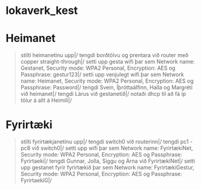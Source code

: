 # lokaverk_kest

# Heimanet
> stilti heimanetinu upp|/
> tengdi borðtölvu og prentara við router með copper straight-through|/
> setti upp gesta wifi þar sem Network name: Gestanet, Security mode: WPA2 Personal, Encryption: AES og Passphrase: gestur123|/
> setti upp venjulegt wifi þar sem Network name: Heimanet, Security mode: WPA2 Personal, Encryption: AES og Passphrase: Password|/
> tengdi Svein, Íþróttaálfinn, Halla og Margréti við heimanet|/
> tengdi Lárus við gestanetið|/
> notaði dhcp til að fá ip tölur á allt á Heimili|/

# Fyrirtæki
> stilti fyrirtækjanetinu upp|/
> tengdi switch0 við routerinn|/
> tengdi pc1 - pc8 við switch0|/
> setti upp wifi þar sem Network name: FyrirtækiNet, Security mode: WPA2 Personal, Encryption: AES og Passphrase: Fyrirtaeki|/
> tengdi Gunnar, Jolla, Siggu og Árna við FyrirtækiNet|/
> setti upp gestanet fyrir fyrirtækið þar sem Network name: FyrirtækiGestur, Security mode: WPA2 Personal, Encryption: AES og Passphrase: FyrirtaekiG|/
